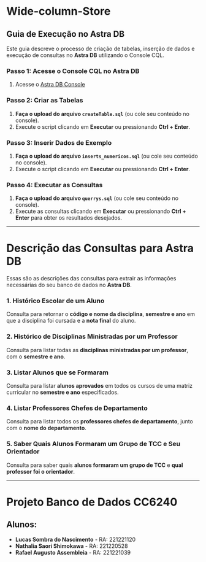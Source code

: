 # Wide-column-Store
## Guia de Execução no Astra DB

Este guia descreve o processo de criação de tabelas, inserção de dados e execução de consultas no **Astra DB** utilizando o Console CQL.

### Passo 1: Acesse o Console CQL no Astra DB

1. Acesse o [Astra DB Console](https://astra.datastax.com)

### Passo 2: Criar as Tabelas

1. **Faça o upload do arquivo `createTable.sql`** (ou cole seu conteúdo no console).
2. Execute o script clicando em **Executar** ou pressionando **Ctrl + Enter**.

### Passo 3: Inserir Dados de Exemplo

1. **Faça o upload do arquivo `inserts_numericos.sql`** (ou cole seu conteúdo no console).
2. Execute o script clicando em **Executar** ou pressionando **Ctrl + Enter**.

### Passo 4: Executar as Consultas

1. **Faça o upload do arquivo `querrys.sql`** (ou cole seu conteúdo no console).
2. Execute as consultas clicando em **Executar** ou pressionando **Ctrl + Enter** para obter os resultados desejados.

---

# Descrição das Consultas para Astra DB

Essas são as descrições das consultas para extrair as informações necessárias do seu banco de dados no **Astra DB**.

### 1. Histórico Escolar de um Aluno
Consulta para retornar o **código e nome da disciplina**, **semestre e ano** em que a disciplina foi cursada e a **nota final** do aluno.

### 2. Histórico de Disciplinas Ministradas por um Professor
Consulta para listar todas as **disciplinas ministradas por um professor**, com o **semestre e ano**.

### 3. Listar Alunos que se Formaram
Consulta para listar **alunos aprovados** em todos os cursos de uma matriz curricular no **semestre e ano** especificados.

### 4. Listar Professores Chefes de Departamento
Consulta para listar todos os **professores chefes de departamento**, junto com o **nome do departamento**.

### 5. Saber Quais Alunos Formaram um Grupo de TCC e Seu Orientador
Consulta para saber quais **alunos formaram um grupo de TCC** e **qual professor foi o orientador**.

---

# Projeto Banco de Dados CC6240

## Alunos:

- **Lucas Sombra do Nascimento** - RA: 221221120
- **Nathalia Saori Shimokawa** - RA: 221220528
- **Rafael Augusto Assembleia** - RA: 221221039
